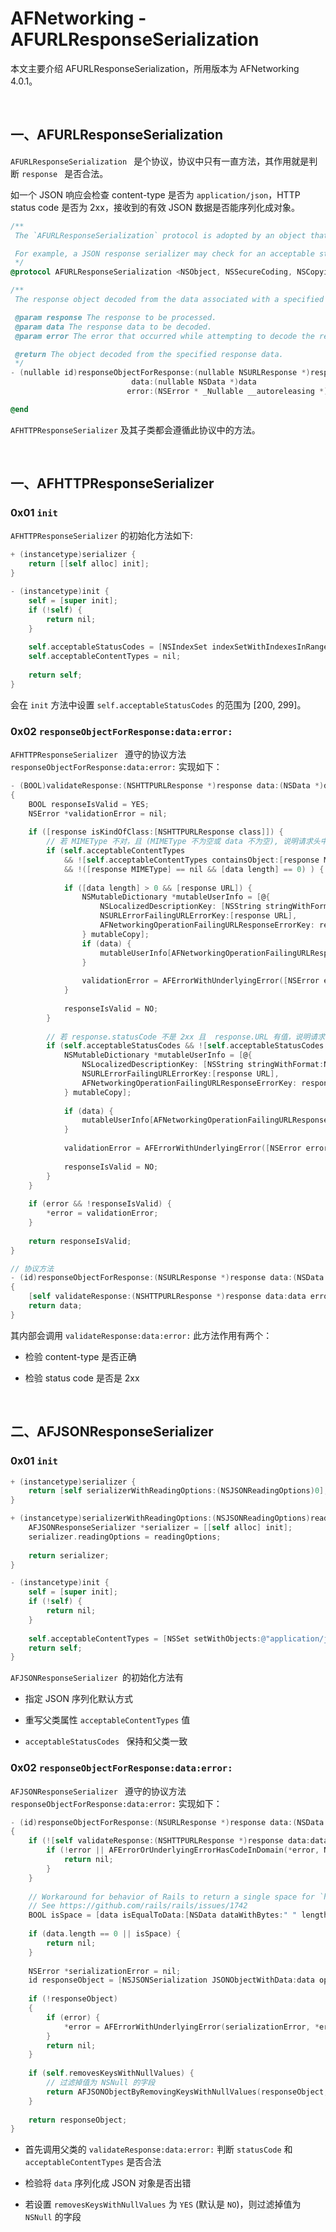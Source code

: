 # AFNetworking - AFURLResponseSerialization

本文主要介绍 AFURLResponseSerialization，所用版本为 AFNetworking 4.0.1。


<br>

## 一、AFURLResponseSerialization

`AFURLResponseSerialization ` 是个协议，协议中只有一直方法，其作用就是判断 `response ` 是否合法。

如一个 JSON 响应会检查 content-type 是否为 `application/json`，HTTP status code 是否为 2xx，接收到的有效 JSON 数据是否能序列化成对象。

```Objective-C
/**
 The `AFURLResponseSerialization` protocol is adopted by an object that decodes data into a more useful object representation, according to details in the server response. Response serializers may additionally perform validation on the incoming response and data.

 For example, a JSON response serializer may check for an acceptable status code (`2XX` range) and content type (`application/json`), decoding a valid JSON response into an object.
 */
@protocol AFURLResponseSerialization <NSObject, NSSecureCoding, NSCopying>

/**
 The response object decoded from the data associated with a specified response.

 @param response The response to be processed.
 @param data The response data to be decoded.
 @param error The error that occurred while attempting to decode the response data.

 @return The object decoded from the specified response data.
 */
- (nullable id)responseObjectForResponse:(nullable NSURLResponse *)response
                           data:(nullable NSData *)data
                          error:(NSError * _Nullable __autoreleasing *)error NS_SWIFT_NOTHROW;

@end
```

`AFHTTPResponseSerializer` 及其子类都会遵循此协议中的方法。

<br>

## 一、AFHTTPResponseSerializer

### 0x01 `init`

`AFHTTPResponseSerializer` 的初始化方法如下:

```Objective-C
+ (instancetype)serializer {
    return [[self alloc] init];
}

- (instancetype)init {
    self = [super init];
    if (!self) {
        return nil;
    }
    
    self.acceptableStatusCodes = [NSIndexSet indexSetWithIndexesInRange:NSMakeRange(200, 100)];
    self.acceptableContentTypes = nil;
    
    return self;
}
```

会在 `init` 方法中设置 `self.acceptableStatusCodes` 的范围为 [200, 299]。

### 0x02 `responseObjectForResponse:data:error:`

`AFHTTPResponseSerializer ` 遵守的协议方法 `responseObjectForResponse:data:error:` 实现如下：

```Objective-C
- (BOOL)validateResponse:(NSHTTPURLResponse *)response data:(NSData *)data error:(NSError * __autoreleasing *)error
{
    BOOL responseIsValid = YES;
    NSError *validationError = nil;
    
    if ([response isKindOfClass:[NSHTTPURLResponse class]]) {
        // 若 MIMEType 不对，且 (MIMEType 不为空或 data 不为空), 说明请求头中设置的 content-type 有问题
        if (self.acceptableContentTypes
            && ![self.acceptableContentTypes containsObject:[response MIMEType]]
            && !([response MIMEType] == nil && [data length] == 0) ) {
            
            if ([data length] > 0 && [response URL]) {
                NSMutableDictionary *mutableUserInfo = [@{
                    NSLocalizedDescriptionKey: [NSString stringWithFormat:NSLocalizedStringFromTable(@"Request failed: unacceptable content-type: %@", @"AFNetworking", nil), [response MIMEType]],
                    NSURLErrorFailingURLErrorKey:[response URL],
                    AFNetworkingOperationFailingURLResponseErrorKey: response,
                } mutableCopy];
                if (data) {
                    mutableUserInfo[AFNetworkingOperationFailingURLResponseDataErrorKey] = data;
                }
                
                validationError = AFErrorWithUnderlyingError([NSError errorWithDomain:AFURLResponseSerializationErrorDomain code:NSURLErrorCannotDecodeContentData userInfo:mutableUserInfo], validationError);
            }
            
            responseIsValid = NO;
        }
        
        // 若 response.statusCode 不是 2xx 且  response.URL 有值，说明请求出错
        if (self.acceptableStatusCodes && ![self.acceptableStatusCodes containsIndex:(NSUInteger)response.statusCode] && [response URL]) {
            NSMutableDictionary *mutableUserInfo = [@{
                NSLocalizedDescriptionKey: [NSString stringWithFormat:NSLocalizedStringFromTable(@"Request failed: %@ (%ld)", @"AFNetworking", nil), [NSHTTPURLResponse localizedStringForStatusCode:response.statusCode], (long)response.statusCode],
                NSURLErrorFailingURLErrorKey:[response URL],
                AFNetworkingOperationFailingURLResponseErrorKey: response,
            } mutableCopy];
            
            if (data) {
                mutableUserInfo[AFNetworkingOperationFailingURLResponseDataErrorKey] = data;
            }
            
            validationError = AFErrorWithUnderlyingError([NSError errorWithDomain:AFURLResponseSerializationErrorDomain code:NSURLErrorBadServerResponse userInfo:mutableUserInfo], validationError);
            
            responseIsValid = NO;
        }
    }
    
    if (error && !responseIsValid) {
        *error = validationError;
    }
    
    return responseIsValid;
}

// 协议方法
- (id)responseObjectForResponse:(NSURLResponse *)response data:(NSData *)data error:(NSError *__autoreleasing *)error
{
    [self validateResponse:(NSHTTPURLResponse *)response data:data error:error];
    return data;
}
```

其内部会调用 `validateResponse:data:error:` 此方法作用有两个：

- 检验 content-type 是否正确

- 检验 status code 是否是 2xx


<br>

## 二、AFJSONResponseSerializer

### 0x01 `init`

```Objective-C
+ (instancetype)serializer {
    return [self serializerWithReadingOptions:(NSJSONReadingOptions)0];
}

+ (instancetype)serializerWithReadingOptions:(NSJSONReadingOptions)readingOptions {
    AFJSONResponseSerializer *serializer = [[self alloc] init];
    serializer.readingOptions = readingOptions;
    
    return serializer;
}

- (instancetype)init {
    self = [super init];
    if (!self) {
        return nil;
    }
    
    self.acceptableContentTypes = [NSSet setWithObjects:@"application/json", @"text/json", @"text/javascript", nil];
    return self;
}
```
 `AFJSONResponseSerializer `的初始化方法有

- 指定 JSON 序列化默认方式

- 重写父类属性 `acceptableContentTypes` 值
- `acceptableStatusCodes ` 保持和父类一致


### 0x02 `responseObjectForResponse:data:error:`

 `AFJSONResponseSerializer ` 遵守的协议方法 `responseObjectForResponse:data:error:` 实现如下：

```Objective-C
- (id)responseObjectForResponse:(NSURLResponse *)response data:(NSData *)data error:(NSError *__autoreleasing *)error
{
    if (![self validateResponse:(NSHTTPURLResponse *)response data:data error:error]) {
        if (!error || AFErrorOrUnderlyingErrorHasCodeInDomain(*error, NSURLErrorCannotDecodeContentData, AFURLResponseSerializationErrorDomain)) {
            return nil;
        }
    }
    
    // Workaround for behavior of Rails to return a single space for `head :ok` (a workaround for a bug in Safari), which is not interpreted as valid input by NSJSONSerialization.
    // See https://github.com/rails/rails/issues/1742
    BOOL isSpace = [data isEqualToData:[NSData dataWithBytes:" " length:1]];
    
    if (data.length == 0 || isSpace) {
        return nil;
    }
    
    NSError *serializationError = nil;
    id responseObject = [NSJSONSerialization JSONObjectWithData:data options:self.readingOptions error:&serializationError];
    
    if (!responseObject)
    {
        if (error) {
            *error = AFErrorWithUnderlyingError(serializationError, *error);
        }
        return nil;
    }
    
    if (self.removesKeysWithNullValues) {
        // 过滤掉值为 NSNull 的字段
        return AFJSONObjectByRemovingKeysWithNullValues(responseObject, self.readingOptions);
    }
    
    return responseObject;
}
```
- 首先调用父类的 `validateResponse:data:error:` 判断 `statusCode` 和 `acceptableContentTypes` 是否合法

- 检验将 `data` 序列化成 JSON 对象是否出错
- 若设置 `removesKeysWithNullValues` 为 `YES` (默认是 `NO`)，则过滤掉值为 `NSNull` 的字段

```Objective-C
```

<br>


```Objective-C
```

```Objective-C
```

```Objective-C
```

```Objective-C
```

```Objective-C
```

```Objective-C
```

```Objective-C
```

```Objective-C
```

```Objective-C
```

<br>

```Objective-C
```

```Objective-C
```

```Objective-C
```

```Objective-C
```

```Objective-C
```

```Objective-C
```
<br>

<br>


<br>

<br>
